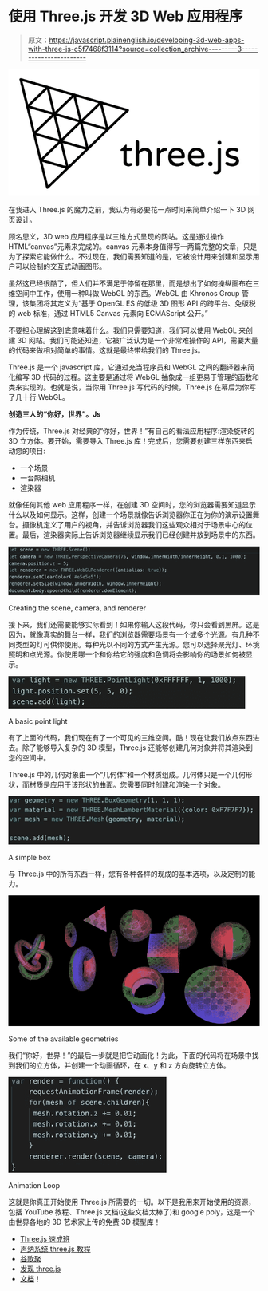 # 使用 Three.js 开发 3D Web 应用程序

> 原文：<https://javascript.plainenglish.io/developing-3d-web-apps-with-three-js-c5f7468f3114?source=collection_archive---------3----------------------->

![](img/ea05eab35fbf2382b1e8a9e552ae5dc5.png)

在我进入 Three.js 的魔力之前，我认为有必要花一点时间来简单介绍一下 3D 网页设计。

顾名思义，3D web 应用程序是以三维方式呈现的网站。这是通过操作 HTML“canvas”元素来完成的。canvas 元素本身值得写一两篇完整的文章，只是为了探索它能做什么。不过现在，我们需要知道的是，它被设计用来创建和显示用户可以绘制的交互式动画图形。

虽然这已经很酷了，但人们并不满足于停留在那里，而是想出了如何操纵画布在三维空间中工作，使用一种叫做 WebGL 的东西。WebGL 由 Khronos Group 管理，该集团将其定义为“基于 OpenGL ES 的低级 3D 图形 API 的跨平台、免版税的 web 标准，通过 HTML5 Canvas 元素向 ECMAScript 公开。”

不要担心理解这到底意味着什么。我们只需要知道，我们可以使用 WebGL 来创建 3D 网站。我们可能还知道，它被广泛认为是一个非常难操作的 API，需要大量的代码来做相对简单的事情。这就是最终带给我们的 Three.js。

Three.js 是一个 javascript 库，它通过充当程序员和 WebGL 之间的翻译器来简化编写 3D 代码的过程。这主要是通过将 WebGL 抽象成一组更易于管理的函数和类来实现的。也就是说，当你用 Three.js 写代码的时候，Three.js 在幕后为你写了几十行 WebGL。

**创造三人的“你好，世界”。Js**

作为传统，Three.js 对经典的“你好，世界！”有自己的看法应用程序:渲染旋转的 3D 立方体。要开始，需要导入 Three.js 库！完成后，您需要创建三样东西来启动您的项目:

*   一个场景
*   一台照相机
*   渲染器

就像任何其他 web 应用程序一样，在创建 3D 空间时，您的浏览器需要知道显示什么以及如何显示。这样，创建一个场景就像告诉浏览器你正在为你的演示设置舞台。摄像机定义了用户的视角，并告诉浏览器我们这些观众相对于场景中心的位置。最后，渲染器实际上告诉浏览器继续显示我们已经创建并放到场景中的东西。

![](img/d1eeed34a99449a8d921c12c637c64c0.png)

Creating the scene, camera, and renderer

接下来，我们还需要能够实际看到！如果你输入这段代码，你只会看到黑屏。这是因为，就像真实的舞台一样，我们的浏览器需要场景有一个或多个光源。有几种不同类型的灯可供你使用。每种光以不同的方式产生光源。您可以选择聚光灯、环境照明和点光源。你使用哪一个和你给它的强度和色调将会影响你的场景如何被显示。

![](img/da6eec161dbdb8906810b73d024a7cec.png)

A basic point light

有了上面的代码，我们现在有了一个可见的三维空间。酷！现在让我们放点东西进去。除了能够导入复杂的 3D 模型，Three.js 还能够创建几何对象并将其渲染到您的空间中。

Three.js 中的几何对象由一个“几何体”和一个材质组成。几何体只是一个几何形状，而材质是应用于该形状的曲面。您需要同时创建和渲染一个对象。

![](img/b0b8d45b58accab1f7979b8ecc673ef2.png)

A simple box

与 Three.js 中的所有东西一样，您有各种各样的现成的基本选项，以及定制的能力。

![](img/43f9d18216affa73ed7affb6e2603ff2.png)

Some of the available geometries

我们“你好，世界！”的最后一步就是把它动画化！为此，下面的代码将在场景中找到我们的立方体，并创建一个动画循环，在 x、y 和 z 方向旋转立方体。

![](img/6db517b1246ff80cf9db812f91a8e6c4.png)

Animation Loop

这就是你真正开始使用 Three.js 所需要的一切。以下是我用来开始使用的资源，包括 YouTube 教程、Three.js 文档(这些文档太棒了)和 google poly，这是一个由世界各地的 3D 艺术家上传的免费 3D 模型库！

*   [Three.js 速成班](https://www.youtube.com/watch?v=6oFvqLfRnsU)
*   [声纳系统 three.js 教程](https://www.youtube.com/watch?v=YKzyhcyAijo&t=1s)
*   [谷歌聚](https://poly.google.com/)
*   [发现 three.js](https://discoverthreejs.com)
*   [文档](https://threejs.org)！